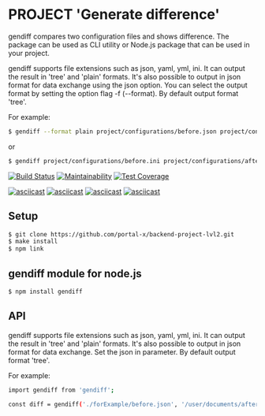 # PROJECT 'Generate difference'

gendiff compares two configuration files and shows difference.
The package can be used as CLI utility or Node.js package that can be used in your project.

gendiff supports file extensions such as json, yaml, yml, ini. It can output the result in 'tree' and 'plain' formats. It's also possible to output in json format for data exchange using the json option. You can select the output format by setting the option flag -f (--format). By default output format 'tree'.

For example:

```bash
$ gendiff --format plain project/configurations/before.json project/configurations/after.json
```

or

```bash
$ gendiff project/configurations/before.ini project/configurations/after.ini
```

[![Build Status](https://travis-ci.org/portal-x/backend-project-lvl2.svg?branch=master)](https://travis-ci.org/portal-x/backend-project-lvl2)
[![Maintainability](https://api.codeclimate.com/v1/badges/413a2f24806cbc5270d3/maintainability)](https://codeclimate.com/github/portal-x/backend-project-lvl2/maintainability)
[![Test Coverage](https://api.codeclimate.com/v1/badges/413a2f24806cbc5270d3/test_coverage)](https://codeclimate.com/github/portal-x/backend-project-lvl2/test_coverage)

[![asciicast](https://asciinema.org/a/wqiAl0MuWK2Ntixk9XQKkNS5D.svg)](https://asciinema.org/a/wqiAl0MuWK2Ntixk9XQKkNS5D)
[![asciicast](https://asciinema.org/a/DjwYoe9T8EP9Zf9hEgxo28WOe.svg)](https://asciinema.org/a/DjwYoe9T8EP9Zf9hEgxo28WOe)
[![asciicast](https://asciinema.org/a/ONHRxftuhPFNoiG4COiVs9Dyx.svg)](https://asciinema.org/a/ONHRxftuhPFNoiG4COiVs9Dyx)
[![asciicast](https://asciinema.org/a/MhrL7IBgGzgaN9fSH9QVtKntf.svg)](https://asciinema.org/a/MhrL7IBgGzgaN9fSH9QVtKntf)

## Setup

```sh
$ git clone https://github.com/portal-x/backend-project-lvl2.git
$ make install
$ npm link
```

## gendiff module for node.js

```sh
$ npm install gendiff
```

## API

gendiff supports file extensions such as json, yaml, yml, ini. It can output the result in 'tree' and 'plain' formats. It's also possible to output in json format for data exchange. Set the json in parameter. By default output format 'tree'.

For example:

```sh
import gendiff from 'gendiff';

const diff = gendiff('./forExample/before.json', '/user/documents/after.json', 'json');

```
